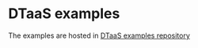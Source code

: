 # DTaaS examples

The examples are hosted in
[DTaaS examples repository](https://github.com/INTO-CPS-Association/DTaaS-examples)
